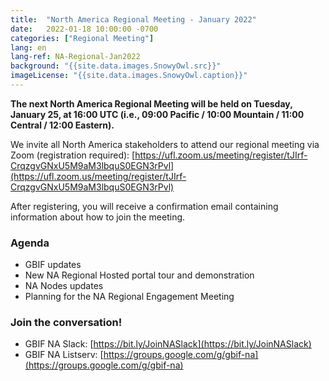 ```yaml
---
title:  "North America Regional Meeting - January 2022"
date:   2022-01-18 10:00:00 -0700
categories: ["Regional Meeting"]
lang: en
lang-ref: NA-Regional-Jan2022
background: "{{site.data.images.SnowyOwl.src}}"
imageLicense: "{{site.data.images.SnowyOwl.caption}}"
---
```


**The next North America Regional Meeting will be held on Tuesday, January 25, at 16:00 UTC (i.e., 09:00 Pacific / 10:00 Mountain / 11:00 Central / 12:00 Eastern).**

We invite all North America stakeholders to attend our regional meeting via Zoom (registration required): [https://ufl.zoom.us/meeting/register/tJIrf-CrqzgvGNxU5M9aM3lbquS0EGN3rPvl](https://ufl.zoom.us/meeting/register/tJIrf-CrqzgvGNxU5M9aM3lbquS0EGN3rPvl)

After registering, you will receive a confirmation email containing information about how to join the meeting.

### Agenda
* GBIF updates
* New NA Regional Hosted portal tour and demonstration
* NA Nodes updates
* Planning for the NA Regional Engagement Meeting

### Join the conversation!
* GBIF NA Slack: [https://bit.ly/JoinNASlack](https://bit.ly/JoinNASlack)
* GBIF NA Listserv: [https://groups.google.com/g/gbif-na](https://groups.google.com/g/gbif-na)

<!--- ### Materials and resources from the meeting (view only): --->

